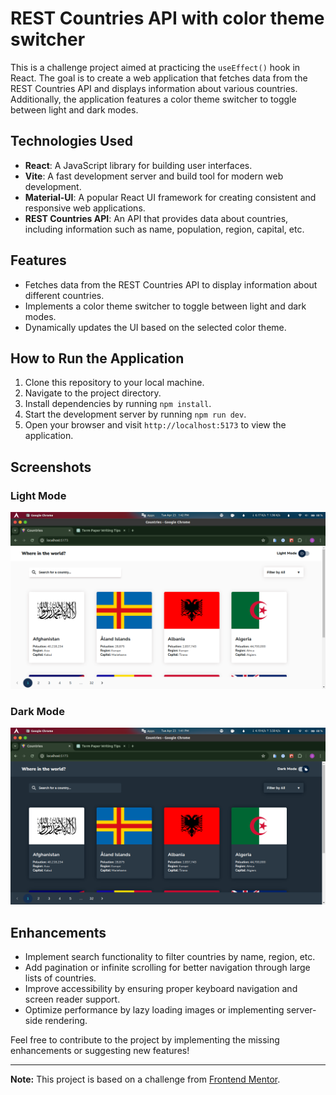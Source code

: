#  REST Countries API with color theme switcher

This is a challenge project aimed at practicing the `useEffect()` hook in React. The goal is to create a web application that fetches data from the REST Countries API and displays information about various countries. Additionally, the application features a color theme switcher to toggle between light and dark modes.

## Technologies Used

- **React**: A JavaScript library for building user interfaces.
- **Vite**: A fast development server and build tool for modern web development.
- **Material-UI**: A popular React UI framework for creating consistent and responsive web applications.
- **REST Countries API**: An API that provides data about countries, including information such as name, population, region, capital, etc.

## Features

- Fetches data from the REST Countries API to display information about different countries.
- Implements a color theme switcher to toggle between light and dark modes.
- Dynamically updates the UI based on the selected color theme.

## How to Run the Application

1. Clone this repository to your local machine.
2. Navigate to the project directory.
3. Install dependencies by running `npm install`.
4. Start the development server by running `npm run dev`.
5. Open your browser and visit `http://localhost:5173` to view the application.

## Screenshots

### Light Mode

![Light Mode](/screenshots/light_mode.png)

### Dark Mode

![Dark Mode](/screenshots/dark_mode.png)

## Enhancements

- Implement search functionality to filter countries by name, region, etc.
- Add pagination or infinite scrolling for better navigation through large lists of countries.
- Improve accessibility by ensuring proper keyboard navigation and screen reader support.
- Optimize performance by lazy loading images or implementing server-side rendering.

Feel free to contribute to the project by implementing the missing enhancements or suggesting new features!

---

**Note:** This project is based on a challenge from [Frontend Mentor](https://www.frontendmentor.io/challenges/rest-countries-api-with-color-theme-switcher-5cacc469fec04111f7b848ca).
